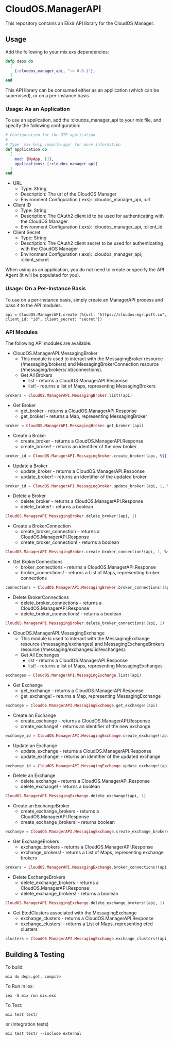 # CloudOS.ManagerAPI

This repository contains an Elixir API library for the CloudOS Manager.

## Usage
Add the following to your mix.exs dependencies:

```elixir
defp deps do
  [
    {:cloudos_manager_api, "~> 0.0.1"},
  ]
end
```

This API library can be consumed either as an application (which can be supervised), or on a per-instance basis. 

### Usage:  As an Application
To use an application, add  the :cloudos_manager_api to your mix file, and specify the following configuration:

```elixir
# Configuration for the OTP application
#
# Type `mix help compile.app` for more information
def application do
  [
    mod: {MyApp, []},
    applications: [:cloudos_manager_api]
  ]
end
```

* URL
  * Type: String
  * Description: The url of the CloudOS Manager
  * Environment Configuration (.exs): :cloudos_manager_api, :url
* Client ID
  * Type: String
  * Description: The OAuth2 client id to be used for authenticating with the CloudOS Manager
  * Environment Configuration (.exs): :cloudos_manager_api, :client_id
* Client Secret
  * Type: String
  * Description: The OAuth2 client secret to be used for authenticating with the CloudOS Manager
  * Environment Configuration (.exs): :cloudos_manager_api, :client_secret

When using as an application, you do not need to create or specify the API Agent (it will be populated for you).

### Usage:  On a Per-Instance Basis
To use on a per-instance basis, simply create an ManagerAPI process and pass it to the API modules. 

```iex
api = CloudOS.ManagerAPI.create!(%{url: "https://cloudos-mgr.psft.co", client_id: "id", client_secret: "secret"})
```

### API Modules
The following API modules are available:

* CloudOS.ManagerAPI.MessagingBroker
  * This module is used to interact with the MessagingBroker resource (/messaging/brokers) and MessagingBrokerConnection resource (/messaging/brokers/:id/connections).
  * Get All Brokers
  	* list - returns a CloudOS.ManagerAPI.Response
  	* list! - returns a list of Maps, representing MessagingBrokers
```elixir
brokers = CloudOS.ManagerAPI.MessagingBroker.list!(api)
```
  * Get Broker
    * get_broker - returns a CloudOS.ManagerAPI.Response
    * get_broker! - returns a Map, representing MessagingBroker
```elixir
broker = CloudOS.ManagerAPI.MessagingBroker.get_broker!(api)
```
  * Create a Broker
    * create_broker - returns a CloudOS.ManagerAPI.Response
    * create_broker! - returns an identifier of the new broker
```elixir
broker_id = CloudOS.ManagerAPI.MessagingBroker.create_broker!(api, %{})
```
  * Update a Broker
    * update_broker - returns a CloudOS.ManagerAPI.Response
    * update_broker! - returns an identifier of the updated broker
```elixir
broker_id = CloudOS.ManagerAPI.MessagingBroker.update_broker!(api, 1, %{})
```
  * Delete a Broker
    * delete_broker - returns a CloudOS.ManagerAPI.Response
    * delete_broker! - returns a boolean
```elixir
CloudOS.ManagerAPI.MessagingBroker.delete_broker!(api, 1)
```
  * Create a BrokerConnection
    * create_broker_connection - returns a CloudOS.ManagerAPI.Response
    * create_broker_connection! - returns a boolean
```elixir
CloudOS.ManagerAPI.MessagingBroker.create_broker_connection!(api, 1, %{})
```
  * Get BrokerConnections
    * broker_connections - returns a CloudOS.ManagerAPI.Response
    * broker_connections! - returns a List of Maps, representing broker connections
```elixir
connections = CloudOS.ManagerAPI.MessagingBroker.broker_connections!(api, 1)
```
  * Delete BrokerConnections
    * delete_broker_connections - returns a CloudOS.ManagerAPI.Response
    * delete_broker_connections! - returns a boolean
```elixir
CloudOS.ManagerAPI.MessagingBroker.delete_broker_connections!(api, 1)
```

* CloudOS.ManagerAPI.MessagingExchange
  * This module is used to interact with the MessagingExchange resource (/messaging/exchanges) and MessagingExchangeBrokers resource (/messaging/exchanges/:id/exchanges).
  * Get All Exchanges
    * list - returns a CloudOS.ManagerAPI.Response
    * list! - returns a list of Maps, representing MessagingExchanges
```elixir
exchanges = CloudOS.ManagerAPI.MessagingExchange.list!(api)
```
  * Get Exchange
    * get_exchange - returns a CloudOS.ManagerAPI.Response
    * get_exchange! - returns a Map, representing MessagingExchange
```elixir
exchange = CloudOS.ManagerAPI.MessagingExchange.get_exchange!(api)
```
  * Create an Exchange
    * create_exchange - returns a CloudOS.ManagerAPI.Response
    * create_exchange! - returns an identifier of the new exchange
```elixir
exchange_id = CloudOS.ManagerAPI.MessagingExchange.create_exchange!(api, %{})
```
  * Update an Exchange
    * update_exchange - returns a CloudOS.ManagerAPI.Response
    * update_exchange! - returns an identifier of the updated exchange
```elixir
exchange_id = CloudOS.ManagerAPI.MessagingExchange.update_exchange!(api, 1, %{})
```
  * Delete an Exchange
    * delete_exchange - returns a CloudOS.ManagerAPI.Response
    * delete_exchange! - returns a boolean
```elixir
CloudOS.ManagerAPI.MessagingExchange.delete_exchange!(api, 1)
```
  * Create an ExchangeBroker
    * create_exchange_brokers - returns a CloudOS.ManagerAPI.Response
    * create_exchange_brokers! - returns boolean
```elixir
exchange = CloudOS.ManagerAPI.MessagingExchange.create_exchange_brokers!(api, 1, %{})
```
  * Get ExchangeBrokers
    * exchange_brokers - returns a CloudOS.ManagerAPI.Response
    * exchange_brokers! - returns a List of Maps, representing exchange brokers
```elixir
brokers = CloudOS.ManagerAPI.MessagingExchange.broker_connections!(api, 1)
```
  * Delete ExchangeBrokers
    * delete_exchange_brokers - returns a CloudOS.ManagerAPI.Response
    * delete_exchange_brokers! - returns a boolean
```elixir
CloudOS.ManagerAPI.MessagingExchange.delete_exchange_brokers!(api, 1)
```
  * Get EtcdClusters associated with the MessagingExchange
    * exchange_clusters - returns a CloudOS.ManagerAPI.Response
    * exchange_clusters! - returns a List of Maps, representing etcd clusters
```elixir
clusters = CloudOS.ManagerAPI.MessagingExchange.exchange_clusters!(api, 1)
```

## Building & Testing

To build:

```iex
mix do deps.get, compile
```

To Run in iex:
```iex
iex -S mix run mix.exs
```

To Test:
```
mix test test/
```

or (integration tests)
```
mix test test/ --include external
```